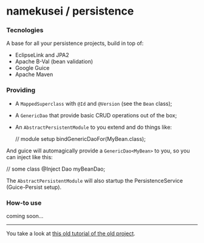 namekusei / persistence
================

### Tecnologies

A base for all your persistence projects, build in top of:

* EclipseLink and JPA2
* Apache B-Val (bean validation)
* Google Guice
* Apache Maven

### Providing

* A `MappedSuperclass` with `@Id` and `@Version` (see the `Bean` class);
* A `GenericDao` that provide basic CRUD operations out of the box;
* An `AbstractPersistentModule` to you extend and do things like:
  
  // module setup
  bindGenericDaoFor(MyBean.class);

And guice will automagically provide a `GenericDao<MyBean>` to you, so you can inject like this:

  // some class
  @Inject Dao<MyBean> myBeanDao;


The `AbstractPersistentModule` will also startup the PersistenceService (Guice-Persist setup).

### How-to use

coming soon...



-------------

You take a look at [this old tutorial of the old project](http://caarlos0.github.com/code/2012/06/25/modular-persistence).

